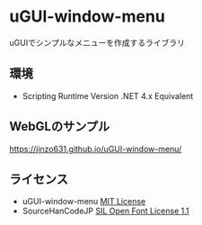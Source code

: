 # uGUI-window-menu

uGUIでシンプルなメニューを作成するライブラリ

## 環境

- Scripting Runtime Version .NET 4.x Equivalent

## WebGLのサンプル

https://jinzo631.github.io/uGUI-window-menu/

## ライセンス

- uGUI-window-menu [MIT License](https://github.com/JINZO631/uGUI-window-menu/blob/master/LICENSE)
- SourceHanCodeJP [SIL Open Font License 1.1](https://github.com/adobe-fonts/source-han-code-jp/blob/master/LICENSE.txt)
